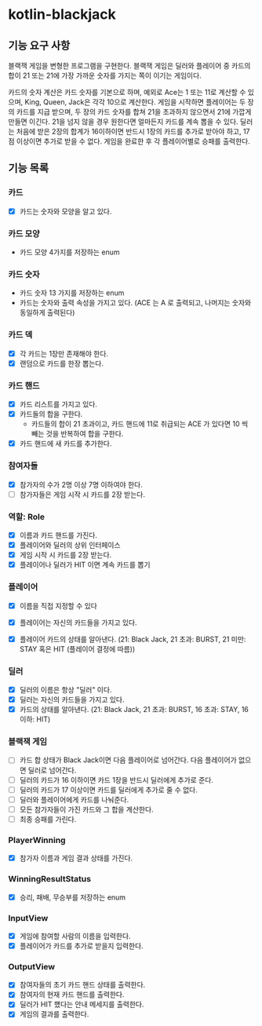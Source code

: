 # kotlin-blackjack

## 기능 요구 사항

블랙잭 게임을 변형한 프로그램을 구현한다. 블랙잭 게임은 딜러와 플레이어 중 카드의 합이 21 또는 21에 가장 가까운 숫자를 가지는 쪽이 이기는 게임이다.

카드의 숫자 계산은 카드 숫자를 기본으로 하며, 예외로 Ace는 1 또는 11로 계산할 수 있으며, King, Queen, Jack은 각각 10으로 계산한다.
게임을 시작하면 플레이어는 두 장의 카드를 지급 받으며, 두 장의 카드 숫자를 합쳐 21을 초과하지 않으면서 21에 가깝게 만들면 이긴다. 21을 넘지 않을 경우 원한다면 얼마든지 카드를 계속 뽑을 수 있다.
딜러는 처음에 받은 2장의 합계가 16이하이면 반드시 1장의 카드를 추가로 받아야 하고, 17점 이상이면 추가로 받을 수 없다.
게임을 완료한 후 각 플레이어별로 승패를 출력한다.

## 기능 목록

### 카드

- [X] 카드는 숫자와 모양을 알고 있다.

### 카드 모양
- 카드 모양 4가지를 저장하는 enum

### 카드 숫자
- 카드 숫자 13 가지를 저장하는 enum
- 카드는 숫자와 출력 속성을 가지고 있다. (ACE 는 A 로 출력되고, 나머지는 숫자와 동일하게 출력된다)

### 카드 덱

- [X] 각 카드는 1장만 존재해야 한다.
- [X] 랜덤으로 카드를 한장 뽑는다.

### 카드 핸드

- [X] 카드 리스트를 가지고 있다.
- [X] 카드들의 합을 구한다. 
  - 카드들의 합이 21 초과이고, 카드 핸드에 11로 취급되는 ACE 가 있다면 10 씩 빼는 것을 반복하여 합을 구한다.
- [X] 카드 핸드에 새 카드를 추가한다.

### 참여자들

- [X] 참가자의 수가 2명 이상 7명 이하여야 한다.
- [ ] 참가자들은 게임 시작 시 카드를 2장 받는다.

### 역할: Role

- [X] 이름과 카드 핸드를 가진다.
- [X] 플레이어와 딜러의 상위 인터페이스
- [X] 게임 시작 시 카드를 2장 받는다.
- [X] 플레이어나 딜러가 HIT 이면 계속 카드를 뽑기

### 플레이어

- [X] 이름을 직접 지정할 수 있다
- [X] 플레이어는 자신의 카드들을 가지고 있다.
- [X] 플레이어 카드의 상태를 알아낸다. (21: Black Jack, 21 초과: BURST, 21 미만: STAY 혹은 HIT (플레이어 결정에 따름))


### 딜러

- [X] 딜러의 이름은 항상 "딜러" 이다.
- [X] 딜러는 자신의 카드들을 가지고 있다.
- [X] 카드의 상태를 알아낸다. (21: Black Jack, 21 초과: BURST, 16 초과: STAY, 16 이하: HIT)

### 블랙잭 게임

- [ ] 카드 합 상태가 Black Jack이면 다음 플레이어로 넘어간다. 다음 플레이어가 없으면 딜러로 넘어간다.
- [ ] 딜러의 카드가 16 이하이면 카드 1장을 반드시 딜러에게 추가로 준다.
- [ ] 딜러의 카드가 17 이상이면 카드를 딜러에게 추가로 줄 수 없다.
- [ ] 딜러와 플레이어에게 카드를 나눠준다.
- [ ] 모든 참가자들이 가진 카드와 그 합을 계산한다.
- [ ] 최종 승패를 가린다.

### PlayerWinning
- [X] 참가자 이름과 게임 결과 상태를 가진다.

### WinningResultStatus
- [X] 승리, 패배, 무승부를 저장하는 enum

###  InputView
- [X] 게임에 참여할 사람의 이름을 입력한다.
- [X] 플레이어가 카드를 추가로 받을지 입력한다.

### OutputView

- [X] 참여자들의 초기 카드 핸드 상태를 출력한다.
- [X] 참여자의 현재 카드 핸드를 출력한다.
- [X] 딜러가 HIT 헀다는 안내 메세지를 출력한다.
- [X] 게임의 결과를 출력한다.